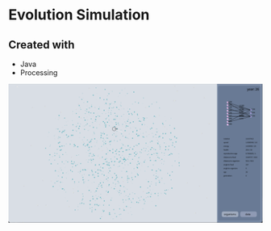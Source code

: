 # Evolution Simulation

## Created with 
- Java
- Processing

![Evolution Simulation Picture](https://github.com/c25tc/EvolutionSimulation/blob/master/Screen%20Shot%202023-02-23%20at%2010.02.18%20AM.png?raw=true)
